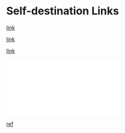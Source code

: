 # Self-destination Links

<!-- ✗ BAD: Self-destination with fragment -->
[link](./basic-input.md#fragment)

<!-- ✗ BAD: Self-destination without leading ./ -->
[link](basic-input.md#fragment)

<!-- ✗ BAD: Self-destination without fragment -->
[link](./basic-input.md)

<!-- ✗ BAD: Self-destination image -->
![image](./basic-input.md#image)

<!-- ✗ BAD: Self-destination in definition -->
[ref]

[ref]: ./basic-input.md#ref